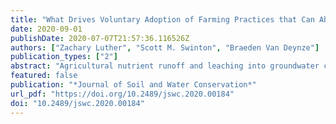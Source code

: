 ```yaml
---
title: "What Drives Voluntary Adoption of Farming Practices that Can Abate Nutrient Pollution?"
date: 2020-09-01
publishDate: 2020-07-07T21:57:36.116526Z
authors: ["Zachary Luther", "Scott M. Swinton", "Braeden Van Deynze"]
publication_types: ["2"]
abstract: "Agricultural nutrient runoff and leaching into groundwater can impose societal costs that may be external to farmer decisions.  Farmers can reduce the environmental impact of nutrient losses by adopting conservation and precision nutrient diagnostic and application practices.  We examine the determinants of adoption decisions of such practices using mail survey data from a large, stratified sample of corn and soybean farmers in the U.S. Eastern Corn Belt.  Via an ordered probit that captures both adoption and intent to adopt eight different practices, we evaluate a broad range of potential factors driving adoption of conservation and precision agriculture practices.  We find that farmer objectives other than income, such as preferences for environmental amenities or social status, were important adoption drivers for conservation and precision technologies, respectively.  Livestock farms had a distinct adoption profile, with greater likelihood to adopt cover cropping and less to adopt precision technologies.  Farmers who participated in working lands programs were more likely to adopt both cover cropping and precision soil testing technologies.  Policies and messaging to encourage voluntary adoption of practices to reduce agricultural nutrient loss should account for farmer objectives, farming systems, and existing policy incentives."
featured: false
publication: "*Journal of Soil and Water Conservation*"
url_pdf: "https://doi.org/10.2489/jswc.2020.00184"
doi: "10.2489/jswc.2020.00184"
---
```


